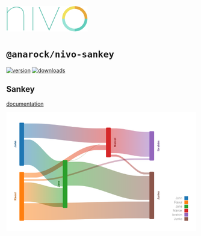 <a href="https://nivo.rocks"><img alt="nivo" src="https://raw.githubusercontent.com/plouc/nivo/master/nivo.png" width="216" height="68"/></a>

# `@anarock/nivo-sankey`

[![version](https://img.shields.io/npm/v/@anarock/nivo-sankey?style=for-the-badge)](https://www.npmjs.com/package/@anarock/nivo-sankey)
[![downloads](https://img.shields.io/npm/dm/@anarock/nivo-sankey?style=for-the-badge)](https://www.npmjs.com/package/@anarock/nivo-sankey)

## Sankey

[documentation](http://nivo.rocks/sankey/)

![Sankey](https://raw.githubusercontent.com/plouc/nivo/master/website/src/assets/captures/sankey.png)
